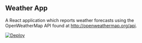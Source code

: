 ## Weather App

A React application which reports weather forecasts using the OpenWeatherMap API found at http://openweathermap.org/api.

[![Deploy](https://www.herokucdn.com/deploy/button.svg)](https://heroku.com/deploy)
